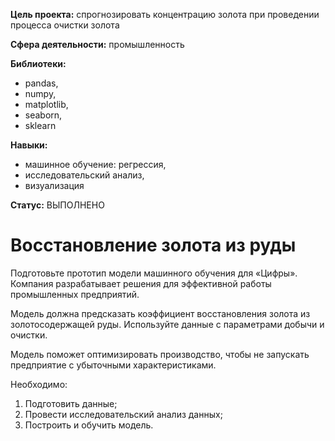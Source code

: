 **Цель проекта:** спрогнозировать концентрацию золота при проведении процесса очистки золота

**Сфера деятельности:** промышленность  

**Библиотеки:** 
- pandas,
- numpy,
- matplotlib,
- seaborn,
- sklearn  

**Навыки:** 
- машинное обучение: регрессия,
- исследовательский анализ,
- визуализация  

**Статус:** ВЫПОЛНЕНО

# Восстановление золота из руды
Подготовьте прототип модели машинного обучения для «Цифры». Компания разрабатывает решения для эффективной работы промышленных предприятий.

Модель должна предсказать коэффициент восстановления золота из золотосодержащей руды. Используйте данные с параметрами добычи и очистки. 

Модель поможет оптимизировать производство, чтобы не запускать предприятие с убыточными характеристиками.

Необходимо:

1. Подготовить данные;
2. Провести исследовательский анализ данных;
3. Построить и обучить модель.
